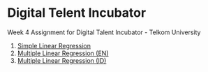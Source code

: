 # Digital Telent Incubator
Week 4 Assignment for Digital Talent Incubator - Telkom University

1.   [Simple Linear Regression](https://colab.research.google.com/github/rc-dbe/dti/blob/main/001_regression.ipynb)
2.   [Multiple Linear Regression (EN)](https://colab.research.google.com/github/rafiag/DTI-Linear-Regression/blob/main/002_Multi_Linear_Regression_(EN).ipynb)
3.   [Multiple Linear Regression (ID)](https://colab.research.google.com/github/rafiag/DTI-Linear-Regression/blob/main/003_Multi_Linear_Regression_(ID).ipynb)
